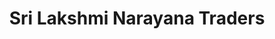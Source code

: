 ---
title: "Sri Lakshmi Narayana Traders"
url: /chennai/sri-lakshmi-narayana-traders/
shop: Eisenwaren
---